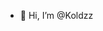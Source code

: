 - 👋 Hi, I’m @Koldzz 


<!---
Koldzz/Koldzz is a ✨ special ✨ repository because its `README.md` (this file) appears on your GitHub profile.
You can click the Preview link to take a look at your changes.
--->
